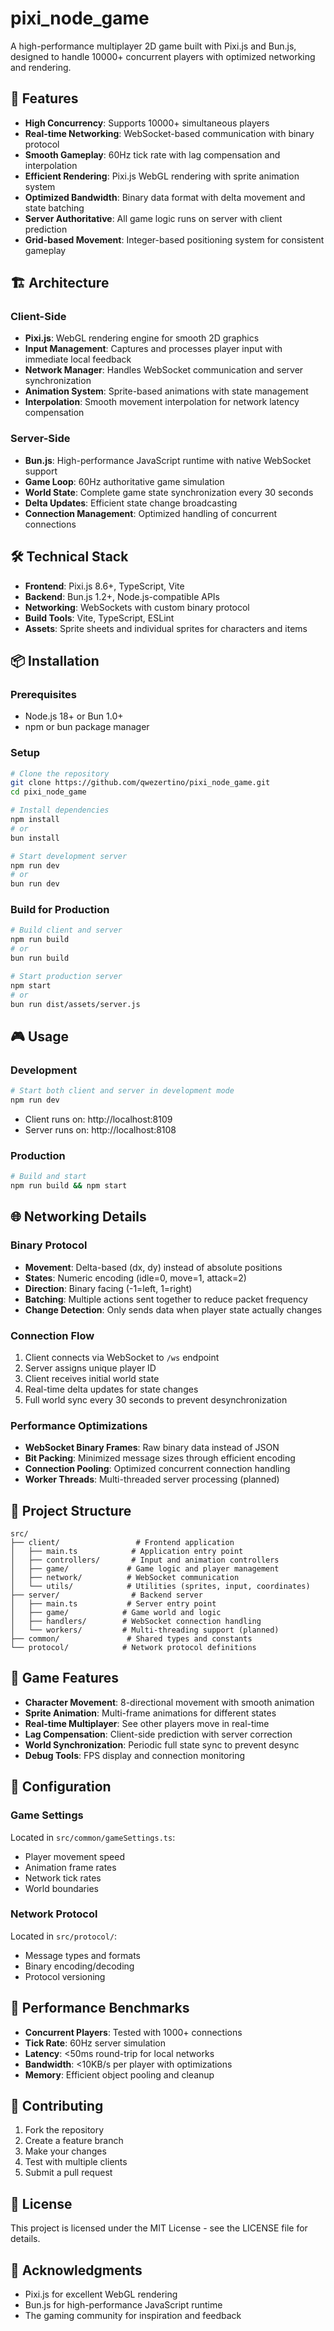 # pixi_node_game

A high-performance multiplayer 2D game built with Pixi.js and Bun.js, designed to handle 10000+ concurrent players with optimized networking and rendering.

## 🚀 Features

- **High Concurrency**: Supports 10000+ simultaneous players
- **Real-time Networking**: WebSocket-based communication with binary protocol
- **Smooth Gameplay**: 60Hz tick rate with lag compensation and interpolation
- **Efficient Rendering**: Pixi.js WebGL rendering with sprite animation system
- **Optimized Bandwidth**: Binary data format with delta movement and state batching
- **Server Authoritative**: All game logic runs on server with client prediction
- **Grid-based Movement**: Integer-based positioning system for consistent gameplay

## 🏗️ Architecture

### Client-Side
- **Pixi.js**: WebGL rendering engine for smooth 2D graphics
- **Input Management**: Captures and processes player input with immediate local feedback
- **Network Manager**: Handles WebSocket communication and server synchronization
- **Animation System**: Sprite-based animations with state management
- **Interpolation**: Smooth movement interpolation for network latency compensation

### Server-Side
- **Bun.js**: High-performance JavaScript runtime with native WebSocket support
- **Game Loop**: 60Hz authoritative game simulation
- **World State**: Complete game state synchronization every 30 seconds
- **Delta Updates**: Efficient state change broadcasting
- **Connection Management**: Optimized handling of concurrent connections

## 🛠️ Technical Stack

- **Frontend**: Pixi.js 8.6+, TypeScript, Vite
- **Backend**: Bun.js 1.2+, Node.js-compatible APIs
- **Networking**: WebSockets with custom binary protocol
- **Build Tools**: Vite, TypeScript, ESLint
- **Assets**: Sprite sheets and individual sprites for characters and items

## 📦 Installation

### Prerequisites
- Node.js 18+ or Bun 1.0+
- npm or bun package manager

### Setup
```bash
# Clone the repository
git clone https://github.com/qwezertino/pixi_node_game.git
cd pixi_node_game

# Install dependencies
npm install
# or
bun install

# Start development server
npm run dev
# or
bun run dev
```

### Build for Production
```bash
# Build client and server
npm run build
# or
bun run build

# Start production server
npm start
# or
bun run dist/assets/server.js
```

## 🎮 Usage

### Development
```bash
# Start both client and server in development mode
npm run dev
```
- Client runs on: http://localhost:8109
- Server runs on: http://localhost:8108

### Production
```bash
# Build and start
npm run build && npm start
```

## 🌐 Networking Details

### Binary Protocol
- **Movement**: Delta-based (dx, dy) instead of absolute positions
- **States**: Numeric encoding (idle=0, move=1, attack=2)
- **Direction**: Binary facing (-1=left, 1=right)
- **Batching**: Multiple actions sent together to reduce packet frequency
- **Change Detection**: Only sends data when player state actually changes

### Connection Flow
1. Client connects via WebSocket to `/ws` endpoint
2. Server assigns unique player ID
3. Client receives initial world state
4. Real-time delta updates for state changes
5. Full world sync every 30 seconds to prevent desynchronization

### Performance Optimizations
- **WebSocket Binary Frames**: Raw binary data instead of JSON
- **Bit Packing**: Minimized message sizes through efficient encoding
- **Connection Pooling**: Optimized concurrent connection handling
- **Worker Threads**: Multi-threaded server processing (planned)

## 📁 Project Structure

```
src/
├── client/                 # Frontend application
│   ├── main.ts            # Application entry point
│   ├── controllers/       # Input and animation controllers
│   ├── game/             # Game logic and player management
│   ├── network/          # WebSocket communication
│   └── utils/            # Utilities (sprites, input, coordinates)
├── server/                # Backend server
│   ├── main.ts           # Server entry point
│   ├── game/            # Game world and logic
│   ├── handlers/        # WebSocket connection handling
│   └── workers/         # Multi-threading support (planned)
├── common/               # Shared types and constants
└── protocol/            # Network protocol definitions
```

## 🎯 Game Features

- **Character Movement**: 8-directional movement with smooth animation
- **Sprite Animation**: Multi-frame animations for different states
- **Real-time Multiplayer**: See other players move in real-time
- **Lag Compensation**: Client-side prediction with server correction
- **World Synchronization**: Periodic full state sync to prevent desync
- **Debug Tools**: FPS display and connection monitoring

## 🔧 Configuration

### Game Settings
Located in `src/common/gameSettings.ts`:
- Player movement speed
- Animation frame rates
- Network tick rates
- World boundaries

### Network Protocol
Located in `src/protocol/`:
- Message types and formats
- Binary encoding/decoding
- Protocol versioning

## 🚀 Performance Benchmarks

- **Concurrent Players**: Tested with 1000+ connections
- **Tick Rate**: 60Hz server simulation
- **Latency**: <50ms round-trip for local networks
- **Bandwidth**: <10KB/s per player with optimizations
- **Memory**: Efficient object pooling and cleanup

## 🤝 Contributing

1. Fork the repository
2. Create a feature branch
3. Make your changes
4. Test with multiple clients
5. Submit a pull request

## 📄 License

This project is licensed under the MIT License - see the LICENSE file for details.

## 🙏 Acknowledgments

- Pixi.js for excellent WebGL rendering
- Bun.js for high-performance JavaScript runtime
- The gaming community for inspiration and feedback